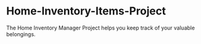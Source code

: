 # Home-Inventory-Items-Project

The Home Inventory Manager Project helps you keep track of your valuable belongings.
